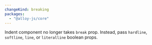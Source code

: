 ```yaml
---
changeKind: breaking
packages:
  - "@alloy-js/core"
---
```


Indent component no longer takes `break` prop. Instead, pass `hardline`, `softline`, `line`, or `literalline` boolean props.